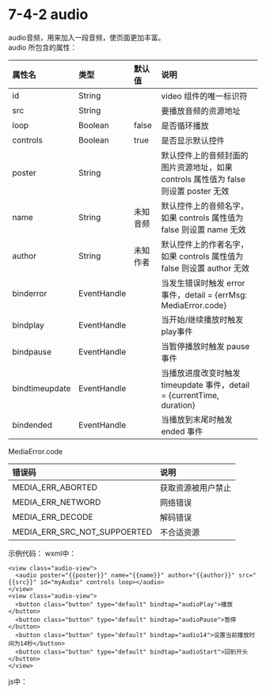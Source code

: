 # 7-4-2 audio

audio音频，用来加入一段音频，使页面更加丰富。  
audio 所包含的属性：

| 属性名 | 类型 | 默认值 | 说明 |
| :--- | :--- | :--- | :--- |
| id | String |  | video 组件的唯一标识符 |
| src | String |  | 要播放音频的资源地址 |
| loop | Boolean | false | 是否循环播放 |
| controls | Boolean | true | 是否显示默认控件 |
| poster | String |  | 默认控件上的音频封面的图片资源地址，如果 controls 属性值为 false 则设置 poster 无效 |
| name | String | 未知音频 | 默认控件上的音频名字，如果 controls 属性值为 false 则设置 name 无效 |
| author | String | 未知作者 | 默认控件上的作者名字，如果 controls 属性值为 false 则设置 author 无效 |
| binderror | EventHandle |  | 当发生错误时触发 error 事件，detail = {errMsg: MediaError.code} |
| bindplay | EventHandle |  | 当开始/继续播放时触发play事件 |
| bindpause | EventHandle |  | 当暂停播放时触发 pause 事件 |
| bindtimeupdate | EventHandle |  | 当播放进度改变时触发 timeupdate 事件，detail = {currentTime, duration} |
| bindended | EventHandle |  | 当播放到末尾时触发 ended 事件 |

MediaError.code

| 错误码 | 说明 |
| :--- | :--- |
| MEDIA_ERR_ABORTED | 获取资源被用户禁止 |
| MEDIA_ERR_NETWORD | 网络错误 |
| MEDIA_ERR_DECODE | 解码错误 |
| MEDIA_ERR_SRC_NOT_SUPPOERTED | 不合适资源 |

示例代码：
wxml中：
```
<view class="audio-view">
  <audio poster="{{poster}}" name="{{name}}" author="{{author}}" src="{{src}}" id="myAudio" controls loop></audio>
</view>
<view class="audio-view">
  <button class="button" type="default" bindtap="audioPlay">播放</button>
  <button class="button" type="default" bindtap="audioPause">暂停</button>
  <button class="button" type="default" bindtap="audio14">设置当前播放时间为14秒</button>
  <button class="button" type="default" bindtap="audioStart">回到开头</button>
</view>
```
js中：




